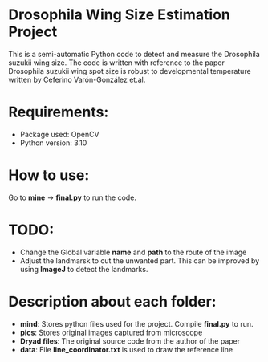 # Drosophila Wing Size Estimation Project
This is a semi-automatic Python code to detect and measure the Drosophila suzukii wing size. The code is written with reference to the paper Drosophila suzukii wing spot size is robust to developmental temperature written by Ceferino Varón-González et.al.

# Requirements:
* Package used: OpenCV
* Python version: 3.10

# How to use:
Go to __**mine**__ -> __**final.py**__ to run the code.

# TODO:
* Change the Global variable __**name**__ and __**path**__ to the route of the image
* Adjust the landmarsk to cut the unwanted part. This can be improved by using __**ImageJ**__ to detect the landmarks.
 
# Description about each folder:
* __**mind**__: Stores python files used for the project. Compile __**final.py**__ to run.
* __**pics**__: Stores original images captured from microscope
* __**Dryad files**__: The original source code from the author of the paper
* __**data**__: File __**line_coordinator.txt**__ is used to draw the reference line
